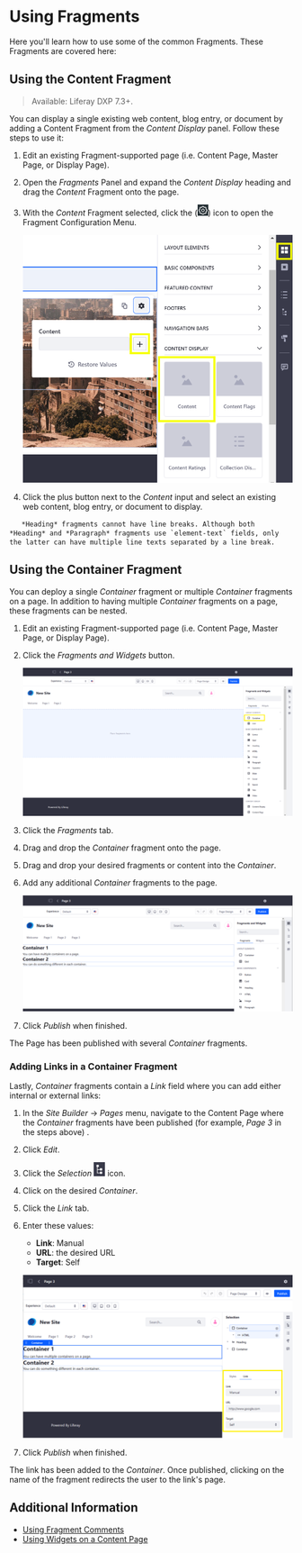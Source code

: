 # Using Fragments

Here you'll learn how to use some of the common Fragments. These Fragments are covered here:

## Using the Content Fragment

> Available: Liferay DXP 7.3+.

You can display a single existing web content, blog entry, or document by adding a Content Fragment from the *Content Display* panel. Follow these steps to use it:

1. Edit an existing Fragment-supported page (i.e. Content Page, Master Page, or Display Page).
1. Open the *Fragments* Panel and expand the *Content Display* heading and drag the *Content* Fragment onto the page.
1. With the *Content* Fragment selected, click the (![Cog icon](../../../images/icon-control-menu-gear.png)) icon to open the Fragment Configuration Menu.

    ![The Content Fragment lets you display a single piece of content.](./using-fragments/images/01.png)

1. Click the plus button next to the *Content* input and select an existing web content, blog entry, or document to display.

```note::
   *Heading* fragments cannot have line breaks. Although both *Heading* and *Paragraph* fragments use `element-text` fields, only the latter can have multiple line texts separated by a line break.
```

## Using the Container Fragment

You can deploy a single *Container* fragment or multiple *Container* fragments on a page. In addition to having multiple *Container* fragments on a page, these fragments can be nested.

1. Edit an existing Fragment-supported page (i.e. Content Page, Master Page, or Display Page).
1. Click the *Fragments and Widgets* button.

    ![The Container fragment appears in the Fragments and Widgets menu.](./using-fragments/images/02.png)

1. Click the *Fragments* tab.
1. Drag and drop the *Container* fragment onto the page.
1. Drag and drop your desired fragments or content into the *Container*.
1. Add any additional *Container* fragments  to the page.

   ![Drag additional Container fragments on the page.](./using-fragments/images/03.png)

1. Click *Publish* when finished.

The Page has been published with several *Container* fragments.

### Adding Links in a Container Fragment

Lastly, *Container* fragments contain a *Link* field where you can add either internal or external links: 

1. In the *Site Builder* &rarr; *Pages* menu, navigate to the Content Page where the *Container* fragments have been published (for example, *Page 3* in the steps above) .
1. Click *Edit*.
1. Click the *Selection* ![Selection icon](../../../images/icon-page-tree.png) icon.
1. Click on the desired *Container*.
1. Click the *Link* tab.
1. Enter these values:

    * **Link**: Manual
    * **URL**: the desired URL
    * **Target**: Self

    ![You can add external or internal links to a Container.](./using-fragments/images/04.png)

1. Click *Publish* when finished.

The link has been added to the *Container*. Once published, clicking on the name of the fragment redirects the user to the link's page.

## Additional Information

* [Using Fragment Comments](./using-fragment-comments.md)
* [Using Widgets on a Content Page](./using-widgets-on-a-content-page.md)

